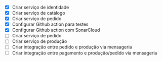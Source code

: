 - [X] Criar serviço de identidade
- [X] Criar serviço de catálogo
- [X] Criar serviço de pedido
- [X] Configurar Github action para testes
- [X] Configurar Github action com SonarCloud
- [ ] Criar serviço de pedido
- [ ] Criar serviço de produção
- [ ] Criar integração entre pedido e produção via mensageria
- [ ] Criar integração entre pagamento e produção/pedido via mensageria